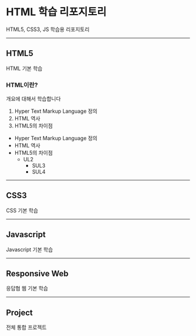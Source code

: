 # HTML 학습 리포지토리
HTML5, CSS3, JS 학습용 리포지토리

------------------------------

## HTML5
HTML 기본 학습

### HTML이란?
개요에 대해서 학습합니다
1. Hyper Text Markup Language 정의
2. HTML 역사
3. HTML5의 차이점

- Hyper Text Markup Language 정의
- HTML 역사
- HTML5의 차이점
  - UL2
    - SUL3
    - SUL4

-------------------------------

## CSS3
CSS 기본 학습

-------------------------------

## Javascript
Javascript 기본 학습

-------------------------------

## Responsive Web
응답협 웹 기본 학습

--------------------------------

## Project
전체 통합 프로젝트
